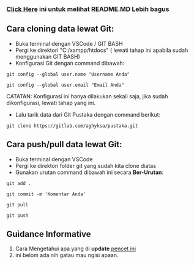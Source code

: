 ### [Click Here](https://gitlab.com/aghyksa/pustaka/-/blob/main/README.md) ini untuk melihat README.MD Lebih bagus

## Cara cloning data lewat Git:
- Buka terminal dengan VSCode / GIT BASH
- Pergi ke direktori "C:/xampp/htdocs" ( lewati tahap ini apabila sudah menggunakan GIT BASH)
- Konfigurasi Git dengan command dibawah:
```
git config --global user.name "Username Anda"
```
```
git config --global user.email "Email Anda"
```
CATATAN: Konfigurasi ini hanya dilakukan sekali saja, jika sudah dikonfigurasi, lewati tahap yang ini.
- Lalu tarik data dari Git Pustaka dengan command berikut:
```
git clone https://gitlab.com/aghyksa/pustaka.git 
```

## Cara push/pull data lewat Git:
- Buka terminal dengan VSCode
- Pergi ke direktori folder git yang sudah kita clone diatas
- Gunakan urutan command dibawah ini secara **Ber-Urutan**:
```
git add .
```
```
git commit -m 'Komentar Anda'
```
```
git pull
```
```
git push
```

## Guidance Informative
1. Cara Mengetahui apa yang di **update** [pencet ini](https://gitlab.com/aghyksa/pustaka/-/commits/main)
2. ini belom ada nih gatau mau ngisi apaan.